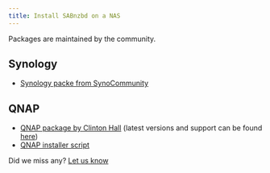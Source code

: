 ```yaml
---
title: Install SABnzbd on a NAS
---
```


Packages are maintained by the community.

## Synology

* [Synology packe from SynoCommunity](http://www.synocommunity.com/packages)

## QNAP

* [QNAP package by Clinton Hall](http://bit.ly/2jPntF9) (latest versions and support can be found [here](http://forum.qnap.com/viewtopic.php?f=133&t=86644))
* [QNAP installer script](https://forum.qnap.com/viewtopic.php?f=320&t=132373)

Did we miss any? [Let us know](https://github.com/sabnzbd/sabnzbd.github.io/issues/new?title=Improve%3A+Install+SABnzbd+on+a+NAS&body=%23%23+URL%3A+%2Fwiki%2Finstallation%2Finstall-nas.html%0A%0AImprovement:%0A)